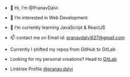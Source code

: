 - 👋 Hi, I’m @PranavDalvi
- 👀 I’m interested in Web Development
- 🌱 I’m currently learning JavaScript & ReactJS
- 📫 contact me on Email id: pranavdalvi627@gmail.com
- Currently I shifted my repos from GitHub to GitLab

- Looking for my personal creations? Head to [GitLab](https://gitlab.com/PranavDalvi)
- Linktree Profile [@pranav.dalvi](https://linktr.ee/pranav.dalvi)
<!-- 💞️ I’m looking to collaborate on-->

<!---
PranavDalvi/PranavDalvi is a ✨ special ✨ repository because its `README.md` (this file) appears on your GitHub profile.
You can click the Preview link to take a look at your changes.
--->
